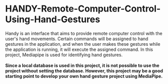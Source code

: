 # HANDY-Remote-Computer-Control-Using-Hand-Gestures
Handy is an interface that aims to provide remote computer control with the user's hand movements. Certain commands will be assigned to hand gestures in the application, and when the user makes these gestures while the application is running, it will execute the assigned command. In this project, Mediapipe is used for identifying hand gestures.
</br></br>
**Since a local database is used in this project, it is not possible to use the project without setting the database. However, this project may be a good starting point to develop your own hand gesture project using MediaPipe.**
